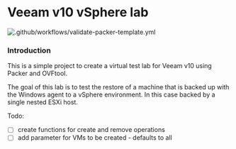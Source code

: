 # Veeam v10 vSphere lab

![.github/workflows/validate-packer-template.yml](https://github.com/swerveshot/Veeam-v10-Packer/workflows/Validate%20Packer%20Template/badge.svg?branch=swerveshot-patch-1)

### Introduction
This is a simple project to create a virtual test lab for Veeam v10 using Packer and OVFtool.

The goal of this lab is to test the restore of a machine that is backed up with the Windows agent to a vSphere environment. In this case backed by a single nested ESXi host.

Todo:
- [ ] create functions for create and remove operations
- [ ] add parameter for VMs to be created - defaults to all

